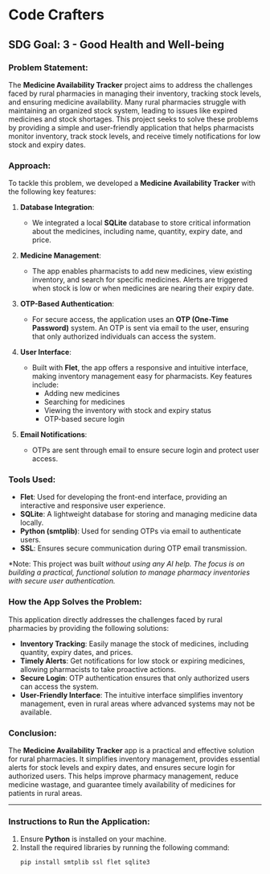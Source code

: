 # Code Crafters

## SDG Goal: 3 - Good Health and Well-being

### Problem Statement:
The **Medicine Availability Tracker** project aims to address the challenges faced by rural pharmacies in managing their inventory, tracking stock levels, and ensuring medicine availability. Many rural pharmacies struggle with maintaining an organized stock system, leading to issues like expired medicines and stock shortages. This project seeks to solve these problems by providing a simple and user-friendly application that helps pharmacists monitor inventory, track stock levels, and receive timely notifications for low stock and expiry dates.

### Approach:
To tackle this problem, we developed a **Medicine Availability Tracker** with the following key features:

1. **Database Integration**: 
   - We integrated a local **SQLite** database to store critical information about the medicines, including name, quantity, expiry date, and price.

2. **Medicine Management**: 
   - The app enables pharmacists to add new medicines, view existing inventory, and search for specific medicines. Alerts are triggered when stock is low or when medicines are nearing their expiry date.

3. **OTP-Based Authentication**: 
   - For secure access, the application uses an **OTP (One-Time Password)** system. An OTP is sent via email to the user, ensuring that only authorized individuals can access the system.

4. **User Interface**: 
   - Built with **Flet**, the app offers a responsive and intuitive interface, making inventory management easy for pharmacists. Key features include:
     - Adding new medicines
     - Searching for medicines
     - Viewing the inventory with stock and expiry status
     - OTP-based secure login

5. **Email Notifications**: 
   - OTPs are sent through email to ensure secure login and protect user access.

### Tools Used:
- **Flet**: Used for developing the front-end interface, providing an interactive and responsive user experience.
- **SQLite**: A lightweight database for storing and managing medicine data locally.
- **Python (smtplib)**: Used for sending OTPs via email to authenticate users.
- **SSL**: Ensures secure communication during OTP email transmission.

*Note: This project was built **without using any AI help*. The focus is on building a practical, functional solution to manage pharmacy inventories with secure user authentication.*

### How the App Solves the Problem:
This application directly addresses the challenges faced by rural pharmacies by providing the following solutions:
- **Inventory Tracking**: Easily manage the stock of medicines, including quantity, expiry dates, and prices.
- **Timely Alerts**: Get notifications for low stock or expiring medicines, allowing pharmacists to take proactive actions.
- **Secure Login**: OTP authentication ensures that only authorized users can access the system.
- **User-Friendly Interface**: The intuitive interface simplifies inventory management, even in rural areas where advanced systems may not be available.

### Conclusion:
The **Medicine Availability Tracker** app is a practical and effective solution for rural pharmacies. It simplifies inventory management, provides essential alerts for stock levels and expiry dates, and ensures secure login for authorized users. This helps improve pharmacy management, reduce medicine wastage, and guarantee timely availability of medicines for patients in rural areas.

---

### Instructions to Run the Application:

1. Ensure **Python** is installed on your machine.
2. Install the required libraries by running the following command:
   ```bash
   pip install smtplib ssl flet sqlite3
